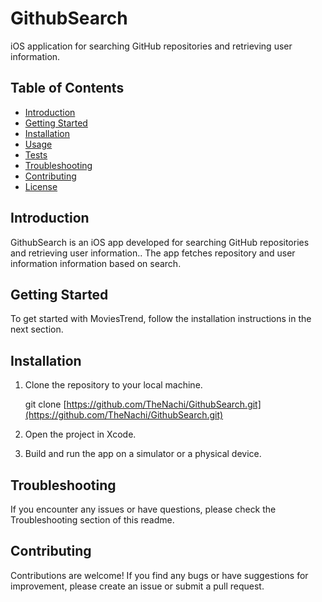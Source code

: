 # GithubSearch

iOS application for searching GitHub repositories and retrieving user information.

## Table of Contents
- [Introduction](#introduction)
- [Getting Started](#getting-started)
- [Installation](#installation)
- [Usage](#usage)
- [Tests](#tests)
- [Troubleshooting](#troubleshooting)
- [Contributing](#contributing)
- [License](#license)

## Introduction

GithubSearch is an iOS app developed for searching GitHub repositories and retrieving user information.. The app fetches repository and user information information based on search.

## Getting Started

To get started with MoviesTrend, follow the installation instructions in the next section.

## Installation

1. Clone the repository to your local machine.
   
   git clone [https://github.com/TheNachi/GithubSearch.git](https://github.com/TheNachi/GithubSearch.git)

3. Open the project in Xcode.

4. Build and run the app on a simulator or a physical device.

## Troubleshooting
If you encounter any issues or have questions, please check the Troubleshooting section of this readme.

## Contributing
Contributions are welcome! If you find any bugs or have suggestions for improvement, please create an issue or submit a pull request.

